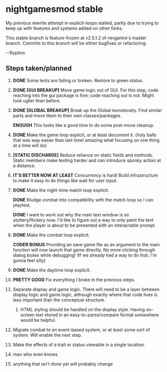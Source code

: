 # nightgamesmod stable

My previous rewrite attempt in explicit-loops stalled, partly due to trying to keep up with features and systems added on other forks.

This stable branch is feature-frozen at v2.5.1.2 of nergantre's master branch. Commits to this branch will be either bugfixes or refactoring.

--Ryplinn

## Steps taken/planned

1. **DONE** Some tests are failing or broken. Restore to green status.

1. **DONE [GUI BREAKUP]** Move game logic out of GUI. For this step, code reaching into the gui package is fine; code reaching out is not. Might look uglier than before.

1. **DONE [GLOBAL BREAKUP]** Break up the Global monstrosity. Find similar parts and move them to their own classes/packages.

   **ENOUGH** This looks like a good time to do some post-move cleanup.

1. **DONE** Make the game loop explicit, or at least document it. (holy balls that was way easier than last time!
    amazing what focusing on one thing at a time will do)

1. **[STATIC DISCHARGE]** Reduce reliance on static fields and methods. Static members make testing harder and can
    introduce spooky action at a distance.

1. **IT'S BETTER NOW AT LEAST** Concurrency is hard! Build infrastructure to make it easy to do things like wait for user input.

1. **DONE** Make the night-time match loop explicit.

   **DONE** Kludge combat into compatibility with the match loop so I can playtest.

   **DONE** I want to work out why the main text window is so stuttery/flickery now. I'd like to figure out a way to only paint
   the text when the player is about to be presented with an interactable prompt.

1. **DONE** Make the combat loop explicit.

    **CODER BONUS** Providing an save game file as an argument to the main function will now launch that game directly. No more clicking through dialog boxes while debugging! (If we already had a way to do that, I'm gonna feel silly)

1. **DONE** Make the daytime loop explicit.

1. **PRETTY GOOD** Fix everything I broke in the previous steps.

1. Separate display and game logic. There will need to be a layer between display logic and game logic, although exactly where that code lives is less important than the conceptual structure.

    1. HTML styling should be handled on the display style. Having on-screen text stored in an easy-to-parse/compare format somewhere would be helpful.

1. Migrate combat to an event-based system, or at least some sort of system. Will enable the next step.

1. Make the effects of a trait or status viewable in a single location.

1. man who even knows

1. anything that isn't done yet will probably change
